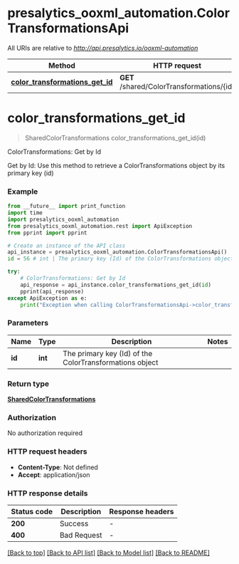 # presalytics_ooxml_automation.ColorTransformationsApi

All URIs are relative to *http://api.presalytics.io/ooxml-automation*

Method | HTTP request | Description
------------- | ------------- | -------------
[**color_transformations_get_id**](ColorTransformationsApi.md#color_transformations_get_id) | **GET** /shared/ColorTransformations/{id} | ColorTransformations: Get by Id


# **color_transformations_get_id**
> SharedColorTransformations color_transformations_get_id(id)

ColorTransformations: Get by Id

Get by Id: Use this method to retrieve a ColorTransformations object by its primary key (id)

### Example

```python
from __future__ import print_function
import time
import presalytics_ooxml_automation
from presalytics_ooxml_automation.rest import ApiException
from pprint import pprint

# Create an instance of the API class
api_instance = presalytics_ooxml_automation.ColorTransformationsApi()
id = 56 # int | The primary key (Id) of the ColorTransformations object

try:
    # ColorTransformations: Get by Id
    api_response = api_instance.color_transformations_get_id(id)
    pprint(api_response)
except ApiException as e:
    print("Exception when calling ColorTransformationsApi->color_transformations_get_id: %s\n" % e)
```

### Parameters

Name | Type | Description  | Notes
------------- | ------------- | ------------- | -------------
 **id** | **int**| The primary key (Id) of the ColorTransformations object | 

### Return type

[**SharedColorTransformations**](SharedColorTransformations.md)

### Authorization

No authorization required

### HTTP request headers

 - **Content-Type**: Not defined
 - **Accept**: application/json

### HTTP response details
| Status code | Description | Response headers |
|-------------|-------------|------------------|
**200** | Success |  -  |
**400** | Bad Request |  -  |

[[Back to top]](#) [[Back to API list]](../README.md#documentation-for-api-endpoints) [[Back to Model list]](../README.md#documentation-for-models) [[Back to README]](../README.md)

